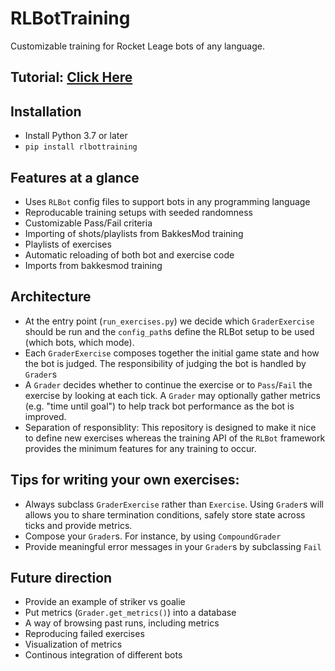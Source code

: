 # RLBotTraining
Customizable training for Rocket Leage bots of any language.

## Tutorial: [Click Here](https://youtu.be/uGFmOZCpel8?list=PL6LKXu1RlPdxh9vxmG1y2sghQwK47_gCH)

## Installation

 - Install Python 3.7 or later
 - `pip install rlbottraining`


## Features at a glance

 - Uses `RLBot` config files to support bots in any programming language
 - Reproducable training setups with seeded randomness
 - Customizable Pass/Fail criteria
 - Importing of shots/playlists from BakkesMod training
 - Playlists of exercises
 - Automatic reloading of both bot and exercise code
 - Imports from bakkesmod training

## Architecture

 - At the entry point (`run_exercises.py`) we decide which `GraderExercise` should be run and the `config_path`s define the RLBot setup to be used (which bots, which mode).
 - Each `GraderExercise` composes together the initial game state and how the bot is judged. The responsibility of judging the bot is handled by `Grader`s
 - A `Grader` decides whether to continue the exercise or to `Pass`/`Fail` the exercise by looking at each tick. A `Grader` may optionally gather metrics (e.g. "time until goal") to help track bot performance as the bot is improved.
 - Separation of responsiblity: This repository is designed to make it nice to define new exercises whereas the training API of the `RLBot` framework provides the minimum features for any training to occur.


## Tips for writing your own exercises:

 - Always subclass `GraderExercise` rather than `Exercise`. Using `Grader`s will allows you to share termination conditions, safely store state across ticks and provide metrics.
 - Compose your `Grader`s. For instance, by using `CompoundGrader`
 - Provide meaningful error messages in your `Grader`s by subclassing `Fail`


## Future direction

 - Provide an example of striker vs goalie
 - Put metrics (`Grader.get_metrics()`) into a database
 - A way of browsing past runs, including metrics
 - Reproducing failed exercises
 - Visualization of metrics
 - Continous integration of different bots

